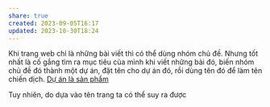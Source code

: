 ```yaml
---
share: true
created: 2023-09-05T16:17
updated: 2023-10-30T18:24
---
```


Khi trang web chỉ là những bài viết thì có thể dùng nhóm chủ đề. Nhưng tốt nhất là cố gắng tìm ra mục tiêu của mình khi viết những bài đó, biến nhóm chủ đề đó thành một dự án, đặt tên cho dự án đó, rồi dùng tên đó để làm tên chiến dịch.
[Dự án là sản phẩm](./D%E1%BB%B1%20%C3%A1n%20l%C3%A0%20s%E1%BA%A3n%20ph%E1%BA%A9m.md)

Tuy nhiên, do dựa vào tên trang ta có thể suy ra được